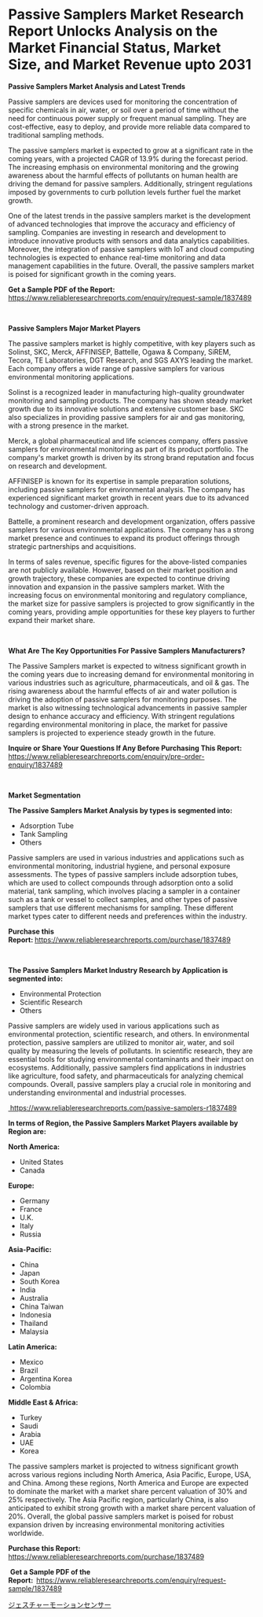 <p><h1>Passive Samplers Market Research Report Unlocks Analysis on the Market Financial Status, Market Size, and Market Revenue upto 2031</h1></p><p><strong>Passive Samplers Market Analysis and Latest Trends</strong></p>
<p><p>Passive samplers are devices used for monitoring the concentration of specific chemicals in air, water, or soil over a period of time without the need for continuous power supply or frequent manual sampling. They are cost-effective, easy to deploy, and provide more reliable data compared to traditional sampling methods.</p><p>The passive samplers market is expected to grow at a significant rate in the coming years, with a projected CAGR of 13.9% during the forecast period. The increasing emphasis on environmental monitoring and the growing awareness about the harmful effects of pollutants on human health are driving the demand for passive samplers. Additionally, stringent regulations imposed by governments to curb pollution levels further fuel the market growth.</p><p>One of the latest trends in the passive samplers market is the development of advanced technologies that improve the accuracy and efficiency of sampling. Companies are investing in research and development to introduce innovative products with sensors and data analytics capabilities. Moreover, the integration of passive samplers with IoT and cloud computing technologies is expected to enhance real-time monitoring and data management capabilities in the future. Overall, the passive samplers market is poised for significant growth in the coming years.</p></p>
<p><strong>Get a Sample PDF of the Report:&nbsp;</strong> <a href="https://www.reliableresearchreports.com/enquiry/request-sample/1837489">https://www.reliableresearchreports.com/enquiry/request-sample/1837489</a></p>
<p>&nbsp;</p>
<p><strong>Passive Samplers Major Market Players</strong></p>
<p><p>The passive samplers market is highly competitive, with key players such as Solinst, SKC, Merck, AFFINISEP, Battelle, Ogawa & Company, SiREM, Tecora, TE Laboratories, DGT Research, and SGS AXYS leading the market. Each company offers a wide range of passive samplers for various environmental monitoring applications.</p><p>Solinst is a recognized leader in manufacturing high-quality groundwater monitoring and sampling products. The company has shown steady market growth due to its innovative solutions and extensive customer base. SKC also specializes in providing passive samplers for air and gas monitoring, with a strong presence in the market.</p><p>Merck, a global pharmaceutical and life sciences company, offers passive samplers for environmental monitoring as part of its product portfolio. The company's market growth is driven by its strong brand reputation and focus on research and development.</p><p>AFFINISEP is known for its expertise in sample preparation solutions, including passive samplers for environmental analysis. The company has experienced significant market growth in recent years due to its advanced technology and customer-driven approach.</p><p>Battelle, a prominent research and development organization, offers passive samplers for various environmental applications. The company has a strong market presence and continues to expand its product offerings through strategic partnerships and acquisitions.</p><p>In terms of sales revenue, specific figures for the above-listed companies are not publicly available. However, based on their market position and growth trajectory, these companies are expected to continue driving innovation and expansion in the passive samplers market. With the increasing focus on environmental monitoring and regulatory compliance, the market size for passive samplers is projected to grow significantly in the coming years, providing ample opportunities for these key players to further expand their market share.</p></p>
<p>&nbsp;</p>
<p><strong>What Are The Key Opportunities For Passive Samplers Manufacturers?</strong></p>
<p><p>The Passive Samplers market is expected to witness significant growth in the coming years due to increasing demand for environmental monitoring in various industries such as agriculture, pharmaceuticals, and oil & gas. The rising awareness about the harmful effects of air and water pollution is driving the adoption of passive samplers for monitoring purposes. The market is also witnessing technological advancements in passive sampler design to enhance accuracy and efficiency. With stringent regulations regarding environmental monitoring in place, the market for passive samplers is projected to experience steady growth in the future.</p></p>
<p><strong>Inquire or Share Your Questions If Any Before Purchasing This Report:</strong> <a href="https://www.reliableresearchreports.com/enquiry/pre-order-enquiry/1837489">https://www.reliableresearchreports.com/enquiry/pre-order-enquiry/1837489</a></p>
<p>&nbsp;</p>
<p><strong>Market Segmentation</strong></p>
<p><strong>The Passive Samplers Market Analysis by types is segmented into:</strong></p>
<p><ul><li>Adsorption Tube</li><li>Tank Sampling</li><li>Others</li></ul></p>
<p><p>Passive samplers are used in various industries and applications such as environmental monitoring, industrial hygiene, and personal exposure assessments. The types of passive samplers include adsorption tubes, which are used to collect compounds through adsorption onto a solid material, tank sampling, which involves placing a sampler in a container such as a tank or vessel to collect samples, and other types of passive samplers that use different mechanisms for sampling. These different market types cater to different needs and preferences within the industry.</p></p>
<p><strong>Purchase this Report:&nbsp;</strong><a href="https://www.reliableresearchreports.com/purchase/1837489">https://www.reliableresearchreports.com/purchase/1837489</a></p>
<p>&nbsp;</p>
<p><strong>The Passive Samplers Market Industry Research by Application is segmented into:</strong></p>
<p><ul><li>Environmental Protection</li><li>Scientific Research</li><li>Others</li></ul></p>
<p><p>Passive samplers are widely used in various applications such as environmental protection, scientific research, and others. In environmental protection, passive samplers are utilized to monitor air, water, and soil quality by measuring the levels of pollutants. In scientific research, they are essential tools for studying environmental contaminants and their impact on ecosystems. Additionally, passive samplers find applications in industries like agriculture, food safety, and pharmaceuticals for analyzing chemical compounds. Overall, passive samplers play a crucial role in monitoring and understanding environmental and industrial processes.</p></p>
<p><a href="https://www.reliableresearchreports.com/passive-samplers-r1837489">&nbsp;https://www.reliableresearchreports.com/passive-samplers-r1837489</a></p>
<p><strong>In terms of Region, the Passive Samplers Market Players available by Region are:</strong></p>
<p>
    <p> <strong> North America: </strong>
        <ul>
            <li>United States</li>
            <li>Canada</li>
        </ul>
        </p> 
    <p> <strong> Europe: </strong>
        <ul>
            <li>Germany</li>
            <li>France</li>
            <li>U.K.</li>
            <li>Italy</li>
            <li>Russia</li>
        </ul>
        </p> 
    <p> <strong> Asia-Pacific: </strong>
        <ul>
            <li>China</li>
            <li>Japan</li>
            <li>South Korea</li>
            <li>India</li>
            <li>Australia</li>
            <li>China Taiwan</li>
            <li>Indonesia</li>
            <li>Thailand</li>
            <li>Malaysia</li>
        </ul>
        </p> 
    <p> <strong> Latin America: </strong>
        <ul>
            <li>Mexico</li>
            <li>Brazil</li>
            <li>Argentina Korea</li>
            <li>Colombia</li>
        </ul>
        </p> 
    <p> <strong> Middle East & Africa: </strong>
        <ul>
            <li>Turkey</li>
            <li>Saudi</li>
            <li>Arabia</li>
            <li>UAE</li>
            <li>Korea</li>
        </ul>
    </p>
    </p>
<p><p>The passive samplers market is projected to witness significant growth across various regions including North America, Asia Pacific, Europe, USA, and China. Among these regions, North America and Europe are expected to dominate the market with a market share percent valuation of 30% and 25% respectively. The Asia Pacific region, particularly China, is also anticipated to exhibit strong growth with a market share percent valuation of 20%. Overall, the global passive samplers market is poised for robust expansion driven by increasing environmental monitoring activities worldwide.</p></p>
<p><strong>Purchase this Report: </strong><a href="https://www.reliableresearchreports.com/purchase/1837489">https://www.reliableresearchreports.com/purchase/1837489</a></p>
<p>&nbsp;<strong>Get a Sample PDF of the Report:&nbsp;&nbsp;</strong><a href="https://www.reliableresearchreports.com/enquiry/request-sample/1837489">https://www.reliableresearchreports.com/enquiry/request-sample/1837489</a></p>
<p><strong></strong></p>
<p><p><a href="https://github.com/Sophiaard2003/Market-Research-Report-List-1/blob/main/391196736843.md">ジェスチャーモーションセンサー</a></p></p>